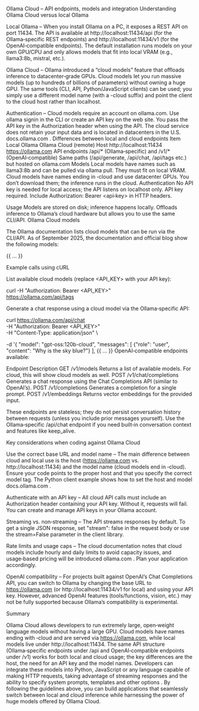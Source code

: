 Ollama Cloud – API endpoints, models and integration
Understanding Ollama Cloud versus local Ollama

Local Ollama – When you install Ollama on a PC, it exposes a REST API on port 11434. The API is available at http://localhost:11434/api (for the Ollama‑specific REST endpoints) and http://localhost:11434/v1 (for the OpenAI‑compatible endpoints). The default installation runs models on your own GPU/CPU and only allows models that fit into local VRAM (e.g., llama3:8b, mistral, etc.).

Ollama Cloud – Ollama introduced a “cloud models” feature that offloads inference to datacenter‑grade GPUs. Cloud models let you run massive models (up to hundreds of billions of parameters) without owning a huge GPU. The same tools (CLI, API, Python/JavaScript clients) can be used; you simply use a different model name (with a -cloud suffix) and point the client to the cloud host rather than localhost.

Authentication – Cloud models require an account on ollama.com. Use ollama signin in the CLI or create an API key on the web site. You pass the API key in the Authorization header when using the API. The cloud service does not retain your input data and is located in datacenters in the U.S.
docs.ollama.com
.
Differences between local and cloud endpoints
Item	Local Ollama	Ollama Cloud (remote)
Host	http://localhost:11434	https://ollama.com
API endpoints	/api/* (Ollama‑specific) and /v1/* (OpenAI‑compatible)	Same paths (/api/generate, /api/chat, /api/tags etc.) but hosted on ollama.com
Models	Local models have names such as llama3:8b and can be pulled via ollama pull. They must fit on local VRAM.	Cloud models have names ending in ‑cloud and use datacenter GPUs. You don’t download them; the inference runs in the cloud.
Authentication	No API key is needed for local access; the API listens on localhost only.	API key required. Include Authorization: Bearer <api‑key> in HTTP headers.

Usage	Models are stored on disk; inference happens locally.	Offloads inference to Ollama’s cloud hardware but allows you to use the same CLI/API.
Ollama Cloud models

The Ollama documentation lists cloud models that can be run via the CLI/API. As of September 2025, the documentation and official blog show the following models:

{{ ... }}

Example calls using cURL

List available cloud models (replace <API_KEY> with your API key):

curl -H "Authorization: Bearer <API_KEY>" \
     https://ollama.com/api/tags



Generate a chat response using a cloud model via the Ollama‑specific API:

curl https://ollama.com/api/chat \
  -H "Authorization: Bearer <API_KEY>" \
  -H "Content-Type: application/json" \

  -d '{
    "model": "gpt-oss:120b-cloud",
    "messages": [
      {"role": "user", "content": "Why is the sky blue?"}
    ],
{{ ... }}
OpenAI‑compatible endpoints available:

Endpoint	Description
GET /v1/models	Returns a list of available models. For cloud, this will show cloud models as well.
POST /v1/chat/completions	Generates a chat response using the Chat Completions API (similar to OpenAI’s).
POST /v1/completions	Generates a completion for a single prompt.
POST /v1/embeddings	Returns vector embeddings for the provided input.

These endpoints are stateless; they do not persist conversation history between requests (unless you include prior messages yourself). Use the Ollama‑specific /api/chat endpoint if you need built‑in conversation context and features like keep_alive.

Key considerations when coding against Ollama Cloud

Use the correct base URL and model name – The main difference between cloud and local use is the host (https://ollama.com vs. http://localhost:11434) and the model name (cloud models end in ‑cloud). Ensure your code points to the proper host and that you specify the correct model tag. The Python client example shows how to set the host and model
docs.ollama.com
.

Authenticate with an API key – All cloud API calls must include an Authorization header containing your API key. Without it, requests will fail. You can create and manage API keys in your Ollama account.

Streaming vs. non‑streaming – The API streams responses by default. To get a single JSON response, set "stream": false in the request body or use the stream=False parameter in the client library.

Rate limits and usage caps – The cloud documentation notes that cloud models include hourly and daily limits to avoid capacity issues, and usage‑based pricing will be introduced
ollama.com
. Plan your application accordingly.

OpenAI compatibility – For projects built against OpenAI’s Chat Completions API, you can switch to Ollama by changing the base URL to https://ollama.com (or http://localhost:11434/v1 for local) and using your API key. However, advanced OpenAI features (tools/functions, vision, etc.) may not be fully supported because Ollama’s compatibility is experimental.

Summary

Ollama Cloud allows developers to run extremely large, open‑weight language models without having a large GPU. Cloud models have names ending with ‑cloud and are served via https://ollama.com, while local models live under http://localhost:11434. The same API structure (Ollama‑specific endpoints under /api and OpenAI‑compatible endpoints under /v1) works for both local and cloud usage; the key differences are the host, the need for an API key and the model names. Developers can integrate these models into Python, JavaScript or any language capable of making HTTP requests, taking advantage of streaming responses and the ability to specify system prompts, templates and other options
. By following the guidelines above, you can build applications that seamlessly switch between local and cloud inference while harnessing the power of huge models offered by Ollama Cloud.